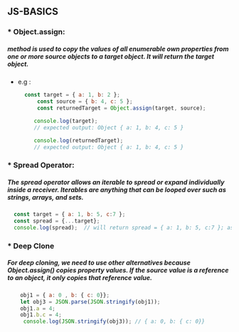 

## JS-BASICS 

 ### * Object.assign: 
 
  ##### method is used to copy the values of all enumerable own properties from one or more source objects to a target object. It will return the target object.
 - e.g :  
   ```javascript 
     const target = { a: 1, b: 2 };
         const source = { b: 4, c: 5 };
         const returnedTarget = Object.assign(target, source);

        console.log(target);
        // expected output: Object { a: 1, b: 4, c: 5 }

        console.log(returnedTarget);
        // expected output: Object { a: 1, b: 4, c: 5 }
   ```


### * Spread Operator:

   ##### The spread operator allows an iterable to spread or expand individually inside a receiver. Iterables are anything that can be looped over such as strings, arrays, and sets.
   ```javascript
     const target = { a: 1, b: 5, c:7 };
     const spread = {...target};
     console.log(spread);  // will return spread = { a: 1, b: 5, c:7 }; as a copy of target
   ```
  
  
### * Deep Clone
    
   ##### For deep cloning, we need to use other alternatives because Object.assign() copies property values. If the source     value is a reference to an object, it only copies that reference value.
   ```javascript
       obj1 = { a: 0 , b: { c: 0}};
       let obj3 = JSON.parse(JSON.stringify(obj1));
       obj1.a = 4;
       obj1.b.c = 4;
        console.log(JSON.stringify(obj3)); // { a: 0, b: { c: 0}}
   ```
